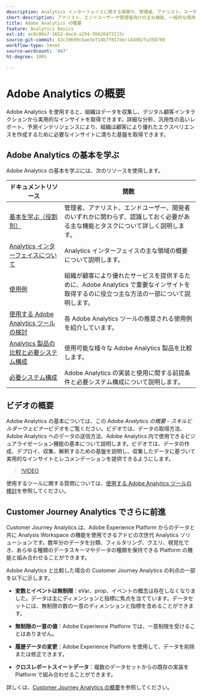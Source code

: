 ```yaml
---
description: Analytics インターフェイスに関する情報や、管理者、アナリスト、ユーザー、開発者向けの基本を学ぶ情報など、Adobe Analytics に関する一般的な概要情報です。
short-description: アナリスト、エンドユーザーや管理者向けの主な機能、一般的な使用例、最初の手順について説明します。
title: Adobe Analytics の概要
feature: Analytics Basics
exl-id: ac8c00a7-3652-4ac4-a294-5b626472215c
source-git-commit: 43c39b99cbae3e714b7f017dec14dd02fa350790
workflow-type: tm+mt
source-wordcount: '447'
ht-degree: 100%

---
```


# Adobe Analytics の概要

Adobe Analytics を使用すると、組織はデータを収集し、デジタル顧客インタラクションから実用的なインサイトを取得できます。詳細な分析、汎用性の高いレポート、予測インテリジェンスにより、組織は顧客により優れたエクスペリエンスを作成するために必要なインサイトに満ちた基盤を取得できます。

## Adobe Analytics の基本を学ぶ

Adobe Analytics の基本を学ぶには、次のリソースを使用します。


| ドキュメントリソース | 関数 |
|---------|----------|
| [基本を学ぶ（役割別）](/help/analyze/get-started/get-started-by-role.md) | 管理者、アナリスト、エンドユーザー、開発者のいずれかに関わらず、認識しておく必要がある主な機能とタスクについて詳しく説明します。 |
| [Analytics インターフェイスについて](/help/analyze/get-started/analytics-interface.md) | Analytics インターフェイスの主な領域の概要について説明します。 |
| [使用例](/help/analyze/get-started/use-cases.md) | 組織が顧客により優れたサービスを提供するために、Adobe Analytics で重要なインサイトを取得するのに役立つ主な方法の一部について説明します。 |
| [使用する Adobe Analytics ツールの検討](/help/analyze/get-started/which-analytics-tool.md) | 各 Adobe Analytics ツールの推奨される使用例を紹介しています。 |
| [Analytics 製品の比較と必要システム構成](/help/analyze/get-started/analytics-product-comparison.md) | 使用可能な様々な Adobe Analytics 製品を比較します。 |
| [必要システム構成](/help/analyze/get-started/sys-reqs.md) | Adobe Analytics の実装と使用に関する前提条件と必要システム構成について説明します。 |

## ビデオの概要

Adobe Analytics の基本については、この *Adobe Analytics の概要 - スキルビルダーウェビナー*&#x200B;ビデオをご覧ください。ビデオでは、データの取得方法、Adobe Analytics へのデータの送信方法、Adobe Analytics 内で使用できるビジュアライゼーション機能の基本について説明します。ビデオでは、データの作成、デプロイ、収集、解釈するための基盤を説明し、収集したデータに基づいて実用的なインサイトとレコメンデーションを提供できるようにします。

>[!VIDEO](https://video.tv.adobe.com/v/27429/?quality=12)

使用するツールに関する質問については、[使用する Adobe Analytics ツールの検討](https://experienceleague.adobe.com/docs/analytics/analyze/admin-overview/which-analytics-tool.html?lang=ja)を参照してください。

## Customer Journey Analytics でさらに前進

Customer Journey Analytics は、Adobe Experience Platform からのデータと共に Analysis Workspace の機能を使用できるアドビの次世代 Analytics ソリューションです。数年分のデータを分類、フィルタリング、クエリ、視覚化でき、あらゆる種類のデータスキーマやデータの種類を保持できる Platform の機能と組み合わせることができます。

Adobe Analytics と比較した場合の Customer Journey Analytics の利点の一部を以下に示します。

* **変数とイベントは無制限**：eVar、prop、イベントの概念は存在しなくなりました。データは主にディメンションと指標に焦点を当てています。データセットには、無制限の数の一意のディメンションと指標を含めることができます。

* **無制限の一意の値**：Adobe Experience Platform では、一意制限を受けることはありません。

* **履歴データの変更**：Adobe Experience Platform を使用して、データを削除または修正できます。

* **クロスレポートスイートデータ**：複数のデータセットからの既存の実装を Platform で組み合わせることができます。

詳しくは、[Customer Journey Analytics の概要](https://experienceleague.adobe.com/docs/analytics-platform/using/cja-overview/cja-overview.html?lang=ja)を参照してください。
